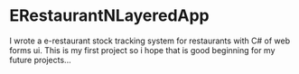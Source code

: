 # ERestaurantNLayeredApp
I wrote a e-restaurant stock tracking system for restaurants with C# of web forms ui. 
This is my first project so i hope that is good beginning for my future projects...
